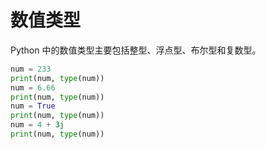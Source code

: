 # 数值类型

Python 中的数值类型主要包括整型、浮点型、布尔型和复数型。

```python
num = 233
print(num, type(num))
num = 6.66
print(num, type(num))
num = True
print(num, type(num))
num = 4 + 3j
print(num, type(num))
```


